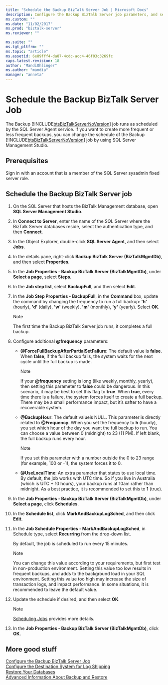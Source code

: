 ```yaml
---
title: "Schedule the Backup BizTalk Server Job | Microsoft Docs"
description: Configure the Backup BizTalk Server job parameters, and set the schedule to run monthly, weekly, daily, or hourly
ms.custom: ""
ms.date: "11/02/2017"
ms.prod: "biztalk-server"
ms.reviewer: ""

ms.suite: ""
ms.tgt_pltfrm: ""
ms.topic: "article"
ms.assetid: 6e89fff4-da87-4cdc-acc4-46f03c3269fc
caps.latest.revision: 18
author: "MandiOhlinger"
ms.author: "mandia"
manager: "anneta"
---
```

# Schedule the Backup BizTalk Server Job
The Backup [!INCLUDE[btsBizTalkServerNoVersion](../includes/btsbiztalkservernoversion-md.md)] job runs as scheduled by the SQL Server Agent service. If you want to create more frequent or less frequent backups, you can change the schedule of the Backup [!INCLUDE[btsBizTalkServerNoVersion](../includes/btsbiztalkservernoversion-md.md)] job by using SQL Server Management Studio.  
  
## Prerequisites  
Sign in with an account that is a member of the SQL Server sysadmin fixed server role.  
  
## Schedule the Backup BizTalk Server job
  
1. On the SQL Server that hosts the BizTalk Management database, open **SQL Server Management Studio**.

2. In **Connect to Server**, enter the name of the SQL Server where the BizTalk Server databases reside, select the authentication type, and then **Connect**.  
  
3. In the Object Explorer, double-click **SQL Server Agent**, and then select **Jobs**.  
  
4. In the details pane, right-click **Backup BizTalk Server (BizTalkMgmtDb)**, and then select **Properties**.  
  
5. In the **Job Properties - Backup BizTalk Server (BizTalkMgmtDb)**, under **Select a page**, select **Steps**.  
  
6. In the **Job step list**, select **BackupFull**, and then select **Edit**.  
  
7. In the **Job Step Properties - BackupFull**, in the **Command** box, update the command by changing the frequency to run a full backup: **'h'** (hourly), **'d'** (daily), **'w'** (weekly), **'m'** (monthly), **'y'** (yearly). Select **OK**.  
  
   > [!NOTE]
   >  The first time the Backup BizTalk Server job runs, it completes a full backup.  
    
8. Configure additional <strong>@frequency</strong> parameters:  
  
   - <strong>@ForceFullBackupAfterPartialSetFailure</strong>: The default value is **false**. When **false**, if the full backup fails, the system waits for the next cycle until the full backup is made.  
    
     > [!NOTE]
     >  If your <strong>@frequency</strong> setting is long (like weekly, monthly, yearly), then setting this parameter to **false** could be dangerous. In this scenario, it may be best to set this flag to **true**. When **true**, every time there is a failure, the system forces itself to create a full backup. There may be a small performance impact, but it’s safter to have a recoverable system.
  
   - <strong>@BackupHour</strong>: The default valueis NULL. This parameter is directly related to <strong>@Frequency</strong>. When you set the frequency to **h** (hourly), you set which hour of the day you want the full backup to run. You can choose a value between 0 (midnight) to 23 (11 PM). If left blank, the full backup runs every hour.  
    
      > [!NOTE]
       >  If you set this parameter with a number outside the 0 to 23 range (for example, 100 or -1), the system forces it to 0.
  
   - <strong>@UseLocalTime</strong>: An extra parameter that states to use local time. By default, the job works with UTC time. So if you live in Australia (which is UTC + 10 hours), your backup runs at 10am rather than midnight. As a best practice, it is recommended to set this to **1** (true).  
  
9. In the **Job Properties - Backup BizTalk Server (BizTalkMgmtDb)**, under **Select a page**, click **Schedules**.  
  
10. In the **Schedule list**, click **MarkAndBackupLogSched**, and then click **Edit**.  
  
11. In the **Job Schedule Properties - MarkAndBackupLogSched**, in Schedule type, select **Recurring** from the drop-down list.  
  
     By default, the job is scheduled to run every 15 minutes.  
     
    > [!NOTE]
    >  You can change this value according to your requirements, but first test in non-production environment. Setting this value too low results in frequent backups, and adds to the background load in your SQL environment. Setting this value too high may increase the size of transaction logs, and impact performance. In some situations, it is recommended to leave the default value.    
  
12. Update the schedule if desired, and then select **OK**.  
  
    > [!NOTE]
    >  [Scheduling Jobs](https://docs.microsoft.com/sql/ssms/agent/schedule-a-job) provides more details.
  
13. In the **Job Properties - Backup BizTalk Server (BizTalkMgmtDb)**, click **OK**.  
  
## More good stuff  
 [Configure the Backup BizTalk Server Job](../core/how-to-configure-the-backup-biztalk-server-job.md)   
 [Configure the Destination System for Log Shipping](../core/how-to-configure-the-destination-system-for-log-shipping.md)   
 [Restore Your Databases](../core/how-to-restore-your-databases.md)   
 [Advanced Information About Backup and Restore](../core/advanced-information-about-backup-and-restore1.md)
